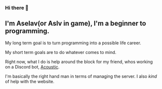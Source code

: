 ### Hi there 👋
## I'm Aselav(or Aslv in game), I'm a beginner to programming.

My long term goal is to turn programming into a possible life career.

My short term goals are to do whatever comes to mind.

Right now, what I do is help around the block for my friend, whos working on a Discord bot, [Acoustic](https://acoustic.to).

I'm basically the right hand man in terms of managing the server. I also *kind* of help with the website.

<!--
**aselav/aselav** is a ✨ _special_ ✨ repository because its `README.md` (this file) appears on your GitHub profile.

Here are some ideas to get you started:

- 🔭 I’m currently working on ...
- 🌱 I’m currently learning ...
- 👯 I’m looking to collaborate on ...
- 🤔 I’m looking for help with ...
- 💬 Ask me about ...
- 📫 How to reach me: ...
- 😄 Pronouns: ...
- ⚡ Fun fact: ...
-->
